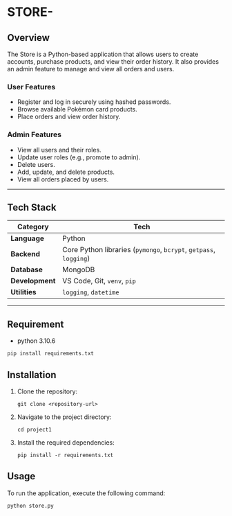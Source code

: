 # STORE-

## Overview

The Store is a Python-based application that allows users to create accounts, purchase products, and view their order history. It also provides an admin feature to manage and view all orders and users.

### User Features

- Register and log in securely using hashed passwords.
- Browse available Pokémon card products.
- Place orders and view order history.

### Admin Features

- View all users and their roles.
- Update user roles (e.g., promote to admin).
- Delete users.
- Add, update, and delete products.
- View all orders placed by users.

---

## Tech Stack

| **Category**    | **Tech**                                                          |
| --------------- | ----------------------------------------------------------------- |
| **Language**    | Python                                                            |
| **Backend**     | Core Python libraries (`pymongo`, `bcrypt`, `getpass`, `logging`) |
| **Database**    | MongoDB                                                           |
| **Development** | VS Code, Git, `venv`, `pip`                                       |
| **Utilities**   | `logging`, `datetime`                                             |

---

## Requirement

- python 3.10.6

```
pip install requirements.txt
```

## Installation

1. Clone the repository:
   ```
   git clone <repository-url>
   ```
2. Navigate to the project directory:
   ```
   cd project1
   ```
3. Install the required dependencies:
   ```
   pip install -r requirements.txt
   ```

## Usage

To run the application, execute the following command:

```
python store.py
```
